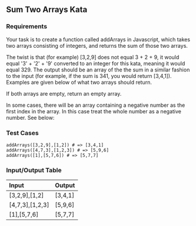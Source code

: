 ## Sum Two Arrays Kata

### Requirements 

Your task is to create a function called addArrays in Javascript, which takes two arrays consisting of integers, and returns the sum of those two arrays.

The twist is that (for example) [3,2,9] does not equal 3 + 2 + 9, it would equal '3' + '2' + '9' converted to an integer for this kata, meaning it would equal 329. The output should be an array of the the sum in a similar fashion to the input (for example, if the sum is 341, you would return [3,4,1]). Examples are given below of what two arrays should return.

If both arrays are empty, return an empty array.

In some cases, there will be an array containing a negative number as the first index in the array. In this case treat the whole number as a negative number. See below:

### Test Cases

```
addArrays([3,2,9],[1,2]) # => [3,4,1]
addArrays([4,7,3],[1,2,3]) # => [5,9,6]
addArrays([1],[5,7,6]) # => [5,7,7]
```

### Input/Output Table

| Input           | Output  |
| :-------------- | :------ |
| [3,2,9],[1,2]   | [3,4,1] |
| [4,7,3],[1,2,3] | [5,9,6] |
| [1],[5,7,6]     | [5,7,7] |


